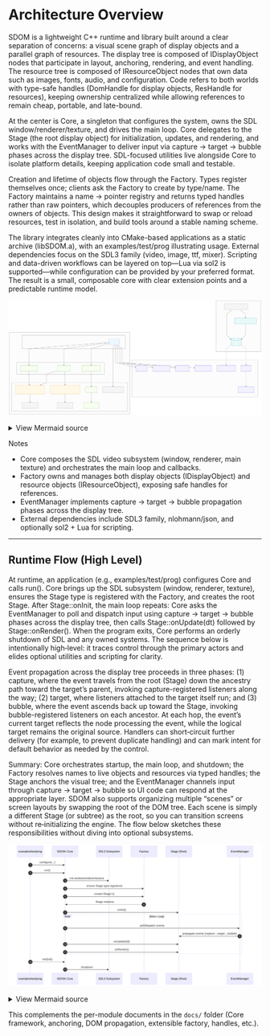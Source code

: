 # Architecture Overview

SDOM is a lightweight C++ runtime and library built around a clear separation of concerns: a visual scene graph of display objects and a parallel graph of resources. The display tree is composed of IDisplayObject nodes that participate in layout, anchoring, rendering, and event handling. The resource tree is composed of IResourceObject nodes that own data such as images, fonts, audio, and configuration. Code refers to both worlds with type-safe handles (DomHandle for display objects, ResHandle for resources), keeping ownership centralized while allowing references to remain cheap, portable, and late-bound.

At the center is Core, a singleton that configures the system, owns the SDL window/renderer/texture, and drives the main loop. Core delegates to the Stage (the root display object) for initialization, updates, and rendering, and works with the EventManager to deliver input via capture → target → bubble phases across the display tree. SDL-focused utilities live alongside Core to isolate platform details, keeping application code small and testable.

Creation and lifetime of objects flow through the Factory. Types register themselves once; clients ask the Factory to create by type/name. The Factory maintains a name → pointer registry and returns typed handles rather than raw pointers, which decouples producers of references from the owners of objects. This design makes it straightforward to swap or reload resources, test in isolation, and build tools around a stable naming scheme.

The library integrates cleanly into CMake-based applications as a static archive (libSDOM.a), with an examples/test/prog illustrating usage. External dependencies focus on the SDL3 family (video, image, ttf, mixer). Scripting and data-driven workflows can be layered on top—Lua via sol2 is supported—while configuration can be provided by your preferred format. The result is a small, composable core with clear extension points and a predictable runtime model.

![Architecture Diagram](diagrams/architecture_overview/diagram-01.svg)

<details>
<summary>View Mermaid source</summary>

```mermaid-norender
%%{init: { 'theme': 'neutral', 'flowchart': { 'curve': 'linear' } }}%%
flowchart TB

  %% Styling
  classDef core fill:#eef7ff,stroke:#4a90e2,color:#1a3b5d,stroke-width:1px
  classDef mod  fill:#f7fff0,stroke:#7bb661,color:#234d20,stroke-width:1px
  classDef iface fill:#fff8e6,stroke:#f0ad4e,color:#5a4500,stroke-width:1px
  classDef util fill:#f5f5f5,stroke:#999,color:#333,stroke-width:1px
  classDef dep  fill:#f2f2ff,stroke:#7c6fe6,color:#262262,stroke-width:1px
  classDef bin  fill:#e8f9f9,stroke:#22a6b3,color:#125a63,stroke-width:1px

  %% Application / Build
  subgraph APP[Application & Build]
    direction TB
    EX[examples/test/prog]:::bin
    LIB[(libSDOM.a)]:::bin
    CMake[CMake Build System]:::util
    EX -->|links| LIB
  end

  %% SDOM Library internals
  subgraph SDOM[SDOM Library]
    direction TB

    %% Top center
    subgraph TOP[" "]
      direction TB
      Core["Core"]:::core
    end

    %% Middle row (left-to-right)
    subgraph MID[" "]
      direction LR
      Stage["Stage (Root)"]:::mod
      Factory["Factory"]:::mod
      EventMgr["EventManager"]:::mod
    end

    %% Lower row (interfaces, events, handles, utils)
    subgraph LOW[" "]
      direction LR
      IDO["IDisplayObject\n(visual tree)"]:::iface
      IRO["IResourceObject\n(resource tree)"]:::iface
      Event["Event"]:::mod
      EventType["EventType"]:::mod
      DomHandle["DomHandle"]:::util
      ResHandle["ResHandle"]:::util
      SDLUtils["SDOM_SDL_Utils"]:::util
    end

    %% Edges from Core
    Core --> Stage
    Core --> Factory
    Core --> EventMgr
    Core --> SDLUtils

    %% Factory creates/owns
    Factory --> IDO
    Factory --> IRO

    %% Stage contains the visual tree
    Stage --> IDO

    %% Events
    EventMgr --> Event
    Event --> EventType

    %% Handles reference types
    IDO --> DomHandle
    IRO --> ResHandle
  end

  %% External dependencies
  subgraph EXT[External Dependencies]
    direction TB
    SDL3[SDL3]:::dep
    SDLimg[SDL3_image]:::dep
    SDLttf[SDL3_ttf]:::dep
    SDLmix[SDL3_mixer]:::dep
    JSON[nlohmann/json]:::dep
    Sol2[sol2]:::dep
    Lua[Lua 5.3/5.4]:::dep
  end

  %% Edges between areas
  Core --> SDL3
  Core --> SDLimg
  Core --> SDLttf
  Core --> SDLmix

  LIB -. uses .-> JSON
  LIB -. optional: bindings .-> Sol2
  Sol2 -. links .-> Lua

  CMake -->|produces| LIB
  CMake -->|builds| EX
```

</details>

Notes
- Core composes the SDL video subsystem (window, renderer, main texture) and orchestrates the main loop and callbacks.
- Factory owns and manages both display objects (IDisplayObject) and resource objects (IResourceObject), exposing safe handles for references.
- EventManager implements capture → target → bubble propagation phases across the display tree.
- External dependencies include SDL3 family, nlohmann/json, and optionally sol2 + Lua for scripting.

---

## Runtime Flow (High Level)

At runtime, an application (e.g., examples/test/prog) configures Core and calls run(). Core brings up the SDL subsystem (window, renderer, texture), ensures the Stage type is registered with the Factory, and creates the root Stage. After Stage::onInit, the main loop repeats: Core asks the EventManager to poll and dispatch input using capture → target → bubble phases across the display tree, then calls Stage::onUpdate(dt) followed by Stage::onRender(). When the program exits, Core performs an orderly shutdown of SDL and any owned systems. The sequence below is intentionally high‑level: it traces control through the primary actors and elides optional utilities and scripting for clarity.

Event propagation across the display tree proceeds in three phases: (1) capture, where the event travels from the root (Stage) down the ancestry path toward the target’s parent, invoking capture-registered listeners along the way; (2) target, where listeners attached to the target itself run; and (3) bubble, where the event ascends back up toward the Stage, invoking bubble-registered listeners on each ancestor. At each hop, the event’s current target reflects the node processing the event, while the logical target remains the original source. Handlers can short‑circuit further delivery (for example, to prevent duplicate handling) and can mark intent for default behavior as needed by the control.

Summary: Core orchestrates startup, the main loop, and shutdown; the Factory resolves names to live objects and resources via typed handles; the Stage anchors the visual tree; and the EventManager channels input through capture → target → bubble so UI code can respond at the appropriate layer. SDOM also supports organizing multiple “scenes” or screen layouts by swapping the root of the DOM tree. Each scene is simply a different Stage (or subtree) as the root, so you can transition screens without re‑initializing the engine. The flow below sketches these responsibilities without diving into optional subsystems.

![Runtime Flow](diagrams/architecture_overview/diagram-02.svg)

<details>
<summary>View Mermaid source</summary>

```mermaid-norender
sequenceDiagram
  autonumber
  participant Prog as examples/test/prog
  participant Core as SDOM::Core
  participant SDL as SDL3 Subsystem
  participant Factory as Factory
  participant Stage as Stage (Root)
  participant EM as EventManager

  Prog->>Core: configure(...)
  Prog->>Core: run()
  Core->>SDL: init window/renderer/texture
  Core->>Factory: ensure Stage type registered
  Core->>Factory: create<Stage>()
  Factory-->>Core: Stage instance
  Core->>Stage: onInit()
  loop Main Loop
    Core->>EM: poll/dispatch events
    EM->>Stage: propagate events (capture→target→bubble)
    Core->>Stage: onUpdate(dt)
    Core->>Stage: onRender()
  end
  Prog-->>Core: onQuit()
  Core->>SDL: shutdown
```

</details>

This complements the per-module documents in the `docs/` folder (Core framework, anchoring, DOM propagation, extensible factory, handles, etc.).